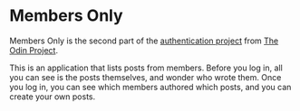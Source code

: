 # Members Only

Members Only is the second part of the [authentication project](https://www.theodinproject.com/lessons/authentication) from [The Odin Project](https://www.theodinproject.com/).  

This is an application that lists posts from members.  Before you log in, all you can see is the posts themselves, and wonder who wrote them.  Once you log in, you can see which members authored which posts, and you can create your own posts.   
